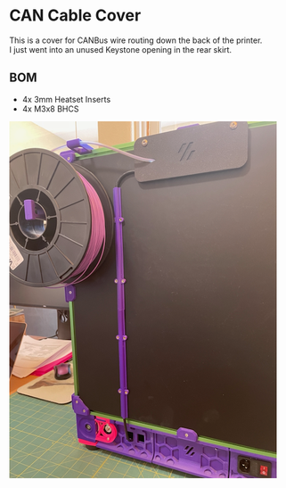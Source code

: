 # CAN Cable Cover

 This is a cover for CANBus wire routing down the back of the printer.<br>
 I just went into an unused Keystone opening in the rear skirt.

## BOM
- 4x 3mm Heatset Inserts
- 4x M3x8 BHCS

 <img src="Images/Installed.png" width="480px" />
